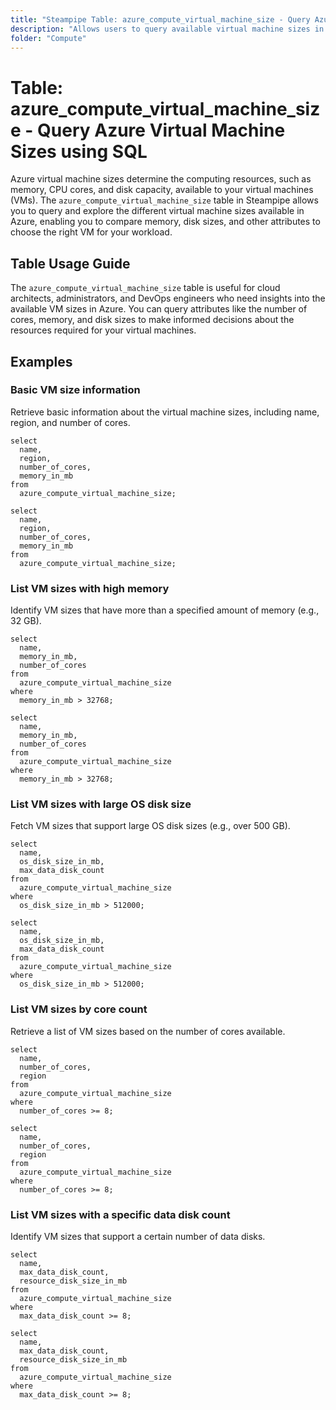 ```yaml
---
title: "Steampipe Table: azure_compute_virtual_machine_size - Query Azure Virtual Machine Sizes using SQL"
description: "Allows users to query available virtual machine sizes in Azure, providing details on cores, memory, disk sizes, and more."
folder: "Compute"
---
```


# Table: azure_compute_virtual_machine_size - Query Azure Virtual Machine Sizes using SQL

Azure virtual machine sizes determine the computing resources, such as memory, CPU cores, and disk capacity, available to your virtual machines (VMs). The `azure_compute_virtual_machine_size` table in Steampipe allows you to query and explore the different virtual machine sizes available in Azure, enabling you to compare memory, disk sizes, and other attributes to choose the right VM for your workload.

## Table Usage Guide

The `azure_compute_virtual_machine_size` table is useful for cloud architects, administrators, and DevOps engineers who need insights into the available VM sizes in Azure. You can query attributes like the number of cores, memory, and disk sizes to make informed decisions about the resources required for your virtual machines.

## Examples

### Basic VM size information
Retrieve basic information about the virtual machine sizes, including name, region, and number of cores.

```sql+postgres
select
  name,
  region,
  number_of_cores,
  memory_in_mb
from
  azure_compute_virtual_machine_size;
```

```sql+sqlite
select
  name,
  region,
  number_of_cores,
  memory_in_mb
from
  azure_compute_virtual_machine_size;
```

### List VM sizes with high memory
Identify VM sizes that have more than a specified amount of memory (e.g., 32 GB).

```sql+postgres
select
  name,
  memory_in_mb,
  number_of_cores
from
  azure_compute_virtual_machine_size
where
  memory_in_mb > 32768;
```

```sql+sqlite
select
  name,
  memory_in_mb,
  number_of_cores
from
  azure_compute_virtual_machine_size
where
  memory_in_mb > 32768;
```

### List VM sizes with large OS disk size
Fetch VM sizes that support large OS disk sizes (e.g., over 500 GB).

```sql+postgres
select
  name,
  os_disk_size_in_mb,
  max_data_disk_count
from
  azure_compute_virtual_machine_size
where
  os_disk_size_in_mb > 512000;
```

```sql+sqlite
select
  name,
  os_disk_size_in_mb,
  max_data_disk_count
from
  azure_compute_virtual_machine_size
where
  os_disk_size_in_mb > 512000;
```

### List VM sizes by core count
Retrieve a list of VM sizes based on the number of cores available.

```sql+postgres
select
  name,
  number_of_cores,
  region
from
  azure_compute_virtual_machine_size
where
  number_of_cores >= 8;
```

```sql+sqlite
select
  name,
  number_of_cores,
  region
from
  azure_compute_virtual_machine_size
where
  number_of_cores >= 8;
```

### List VM sizes with a specific data disk count
Identify VM sizes that support a certain number of data disks.

```sql+postgres
select
  name,
  max_data_disk_count,
  resource_disk_size_in_mb
from
  azure_compute_virtual_machine_size
where
  max_data_disk_count >= 8;
```

```sql+sqlite
select
  name,
  max_data_disk_count,
  resource_disk_size_in_mb
from
  azure_compute_virtual_machine_size
where
  max_data_disk_count >= 8;
```